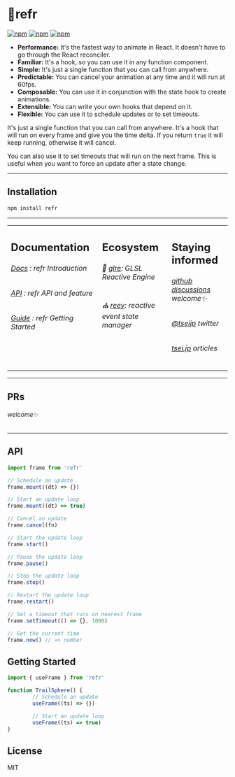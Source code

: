 # 🔮refr

[![npm](https://img.shields.io/npm/v/refr.svg)](https://www.npmjs.com/package/refr)
[![npm](https://img.shields.io/npm/dm/refr.svg)](https://www.npmjs.com/package/refr)
[![npm](https://img.shields.io/npm/l/refr.svg)](https://www.npmjs.com/package/refr)

- **Performance:** It's the fastest way to animate in React. It doesn't have to go through the React reconciler.
- **Familiar:** It's a hook, so you can use it in any function component.
- **Simple:** It's just a single function that you can call from anywhere.
- **Predictable:** You can cancel your animation at any time and it will run at 60fps.
- **Composable:** You can use it in conjunction with the state hook to create animations.
- **Extensible:** You can write your own hooks that depend on it.
- **Flexible:** You can use it to schedule updates or to set timeouts.

It's just a single function that you can call from anywhere. It's a hook that will run on every frame and give you the time delta. If you return `true` it will keep running, otherwise it will cancel.

You can also use it to set timeouts that will run on the next frame. This is useful when you want to force an update after a state change.

---

## Installation

```ruby
npm install refr
```

---

<table>
<td width="1000px" valign="top">

## Documentation

###### [Docs][docs] : refr Introduction

###### [API][api] : refr API and feature

###### [Guide][guide] : refr Getting Started

[docs]: https://refr.tsei.jp/docs
[api]: https://refr.tsei.jp/api
[guide]: https://refr.tsei.jp/guide

</td>
<td width="1000px" valign="top">

## Ecosystem

###### 🌇 [glre][glre]: GLSL Reactive Engine

###### ⛪️ [reev][reev]: reactive event state manager

[glre]: https://github.com/tseijp/refr
[reev]: https://github.com/tseijp/reev

</td>
<td width="1000px" valign="top">

## Staying informed

###### [github discussions][github] welcome✨

###### [@tseijp][twitter] twitter

###### [tsei.jp][articles] articles

[github]: https://github.com/tseijp/refr/discussions
[twitter]: https://twitter.com/tseijp
[articles]: https://tsei.jp/articles

</td>
</table>

---

## PRs

###### welcome✨

---

## API

```ts
import frame from 'refr'

// Schedule an update
frame.mount((dt) => {})

// Start an update loop
frame.mount((dt) => true)

// Cancel an update
frame.cancel(fn)

// Start the update loop
frame.start()

// Pause the update loop
frame.pause()

// Stop the update loop
frame.stop()

// Restart the update loop
frame.restart()

// Set a timeout that runs on nearest frame
frame.setTimeout(() => {}, 1000)

// Get the current time
frame.now() // => number
```

## Getting Started

```ts
import { useFrame } from 'refr'

function TrailSphere() {
        // Schedule an update
        useFrame((ts) => {})

        // Start an update loop
        useFrame((ts) => true)
}
```

## License

MIT
